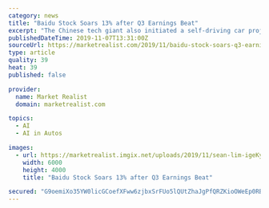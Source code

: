 ```yaml
---
category: news
title: "Baidu Stock Soars 13% after Q3 Earnings Beat"
excerpt: "The Chinese tech giant also initiated a self-driving car project with the launch of Robotaxi in Changsha, Hunan province. So far, Baidu has released 45 self-driving vehicles. These vehicles are powered by an open-source, autonomous driving platform called ..."
publishedDateTime: 2019-11-07T13:31:00Z
sourceUrl: https://marketrealist.com/2019/11/baidu-stock-soars-q3-earnings-beat/
type: article
quality: 39
heat: 39
published: false

provider:
  name: Market Realist
  domain: marketrealist.com

topics:
  - AI
  - AI in Autos

images:
  - url: https://marketrealist.imgix.net/uploads/2019/11/sean-lim-igeKyWQpCY0-unsplash.jpg?auto=compress%2Cformat&ixlib=php-1.2.1
    width: 6000
    height: 4000
    title: "Baidu Stock Soars 13% after Q3 Earnings Beat"

secured: "G9oemiXo35YW0licGCoefXFww6zjbxSrFUo5lQUtZhaJgPfQRZKioOWeEp0RB2YeOPkNz74/gPO8dQ/U62Nusj4GdWCVPwlPCv6NxMymXj1+jKS8SNeX5C7JR1TBI4IPywRrnXOt9wRZzO+Kb1RZNf97mtpIbHvRQJEPiIO8p/afRFWypErWzpTC7JIUssu+fkBjmw/CxMuQrUCn8jllKet49LiFw7Sq95UN21Rxr4Hs8j1LQnLYJo0yd0pLIHPrwWmC8MYZ5PJJDePqlt1gNQ==;FmQZs9eMYptkhco+j/wlVA=="
---
```


